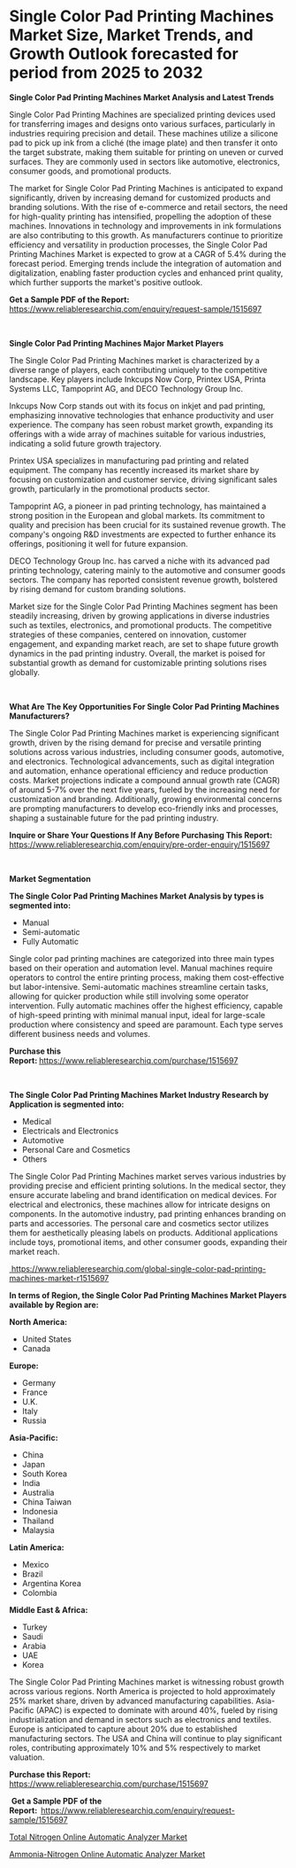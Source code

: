 <p><h1>Single Color Pad Printing Machines Market Size, Market Trends, and Growth Outlook forecasted for period from 2025 to 2032</h1></p><p><strong>Single Color Pad Printing Machines Market Analysis and Latest Trends</strong></p>
<p><p>Single Color Pad Printing Machines are specialized printing devices used for transferring images and designs onto various surfaces, particularly in industries requiring precision and detail. These machines utilize a silicone pad to pick up ink from a cliché (the image plate) and then transfer it onto the target substrate, making them suitable for printing on uneven or curved surfaces. They are commonly used in sectors like automotive, electronics, consumer goods, and promotional products.</p><p>The market for Single Color Pad Printing Machines is anticipated to expand significantly, driven by increasing demand for customized products and branding solutions. With the rise of e-commerce and retail sectors, the need for high-quality printing has intensified, propelling the adoption of these machines. Innovations in technology and improvements in ink formulations are also contributing to this growth. As manufacturers continue to prioritize efficiency and versatility in production processes, the Single Color Pad Printing Machines Market is expected to grow at a CAGR of 5.4% during the forecast period. Emerging trends include the integration of automation and digitalization, enabling faster production cycles and enhanced print quality, which further supports the market's positive outlook.</p></p>
<p><strong>Get a Sample PDF of the Report:&nbsp;</strong> <a href="https://www.reliableresearchiq.com/enquiry/request-sample/1515697?utm_campaign=1834&utm_medium=2&utm_source=Github&utm_content=ia&utm_term=02032025&utm_id=single-color-pad-printing-machines">https://www.reliableresearchiq.com/enquiry/request-sample/1515697</a></p>
<p>&nbsp;</p>
<p><strong>Single Color Pad Printing Machines Major Market Players</strong></p>
<p><p>The Single Color Pad Printing Machines market is characterized by a diverse range of players, each contributing uniquely to the competitive landscape. Key players include Inkcups Now Corp, Printex USA, Printa Systems LLC, Tampoprint AG, and DECO Technology Group Inc. </p><p>Inkcups Now Corp stands out with its focus on inkjet and pad printing, emphasizing innovative technologies that enhance productivity and user experience. The company has seen robust market growth, expanding its offerings with a wide array of machines suitable for various industries, indicating a solid future growth trajectory.</p><p>Printex USA specializes in manufacturing pad printing and related equipment. The company has recently increased its market share by focusing on customization and customer service, driving significant sales growth, particularly in the promotional products sector.</p><p>Tampoprint AG, a pioneer in pad printing technology, has maintained a strong position in the European and global markets. Its commitment to quality and precision has been crucial for its sustained revenue growth. The company's ongoing R&D investments are expected to further enhance its offerings, positioning it well for future expansion.</p><p>DECO Technology Group Inc. has carved a niche with its advanced pad printing technology, catering mainly to the automotive and consumer goods sectors. The company has reported consistent revenue growth, bolstered by rising demand for custom branding solutions.</p><p>Market size for the Single Color Pad Printing Machines segment has been steadily increasing, driven by growing applications in diverse industries such as textiles, electronics, and promotional products. The competitive strategies of these companies, centered on innovation, customer engagement, and expanding market reach, are set to shape future growth dynamics in the pad printing industry. Overall, the market is poised for substantial growth as demand for customizable printing solutions rises globally.</p></p>
<p>&nbsp;</p>
<p><strong>What Are The Key Opportunities For Single Color Pad Printing Machines Manufacturers?</strong></p>
<p><p>The Single Color Pad Printing Machines market is experiencing significant growth, driven by the rising demand for precise and versatile printing solutions across various industries, including consumer goods, automotive, and electronics. Technological advancements, such as digital integration and automation, enhance operational efficiency and reduce production costs. Market projections indicate a compound annual growth rate (CAGR) of around 5-7% over the next five years, fueled by the increasing need for customization and branding. Additionally, growing environmental concerns are prompting manufacturers to develop eco-friendly inks and processes, shaping a sustainable future for the pad printing industry.</p></p>
<p><strong>Inquire or Share Your Questions If Any Before Purchasing This Report:</strong> <a href="https://www.reliableresearchiq.com/enquiry/pre-order-enquiry/1515697?utm_campaign=1834&utm_medium=2&utm_source=Github&utm_content=ia&utm_term=02032025&utm_id=single-color-pad-printing-machines">https://www.reliableresearchiq.com/enquiry/pre-order-enquiry/1515697</a></p>
<p>&nbsp;</p>
<p><strong>Market Segmentation</strong></p>
<p><strong>The Single Color Pad Printing Machines Market Analysis by types is segmented into:</strong></p>
<p><ul><li>Manual</li><li>Semi-automatic</li><li>Fully Automatic</li></ul></p>
<p><p>Single color pad printing machines are categorized into three main types based on their operation and automation level. Manual machines require operators to control the entire printing process, making them cost-effective but labor-intensive. Semi-automatic machines streamline certain tasks, allowing for quicker production while still involving some operator intervention. Fully automatic machines offer the highest efficiency, capable of high-speed printing with minimal manual input, ideal for large-scale production where consistency and speed are paramount. Each type serves different business needs and volumes.</p></p>
<p><strong>Purchase this Report:&nbsp;</strong><a href="https://www.reliableresearchiq.com/purchase/1515697?utm_campaign=1834&utm_medium=2&utm_source=Github&utm_content=ia&utm_term=02032025&utm_id=single-color-pad-printing-machines">https://www.reliableresearchiq.com/purchase/1515697</a></p>
<p>&nbsp;</p>
<p><strong>The Single Color Pad Printing Machines Market Industry Research by Application is segmented into:</strong></p>
<p><ul><li>Medical</li><li>Electricals and Electronics</li><li>Automotive</li><li>Personal Care and Cosmetics</li><li>Others</li></ul></p>
<p><p>The Single Color Pad Printing Machines market serves various industries by providing precise and efficient printing solutions. In the medical sector, they ensure accurate labeling and brand identification on medical devices. For electrical and electronics, these machines allow for intricate designs on components. In the automotive industry, pad printing enhances branding on parts and accessories. The personal care and cosmetics sector utilizes them for aesthetically pleasing labels on products. Additional applications include toys, promotional items, and other consumer goods, expanding their market reach.</p></p>
<p><a href="https://www.reliableresearchiq.com/global-single-color-pad-printing-machines-market-r1515697?utm_campaign=1834&utm_medium=2&utm_source=Github&utm_content=ia&utm_term=02032025&utm_id=single-color-pad-printing-machines">&nbsp;https://www.reliableresearchiq.com/global-single-color-pad-printing-machines-market-r1515697</a></p>
<p><strong>In terms of Region, the Single Color Pad Printing Machines Market Players available by Region are:</strong></p>
<p>
    <p> <strong> North America: </strong>
        <ul>
            <li>United States</li>
            <li>Canada</li>
        </ul>
        </p> 
    <p> <strong> Europe: </strong>
        <ul>
            <li>Germany</li>
            <li>France</li>
            <li>U.K.</li>
            <li>Italy</li>
            <li>Russia</li>
        </ul>
        </p> 
    <p> <strong> Asia-Pacific: </strong>
        <ul>
            <li>China</li>
            <li>Japan</li>
            <li>South Korea</li>
            <li>India</li>
            <li>Australia</li>
            <li>China Taiwan</li>
            <li>Indonesia</li>
            <li>Thailand</li>
            <li>Malaysia</li>
        </ul>
        </p> 
    <p> <strong> Latin America: </strong>
        <ul>
            <li>Mexico</li>
            <li>Brazil</li>
            <li>Argentina Korea</li>
            <li>Colombia</li>
        </ul>
        </p> 
    <p> <strong> Middle East & Africa: </strong>
        <ul>
            <li>Turkey</li>
            <li>Saudi</li>
            <li>Arabia</li>
            <li>UAE</li>
            <li>Korea</li>
        </ul>
    </p>
    </p>
<p><p>The Single Color Pad Printing Machines market is witnessing robust growth across various regions. North America is projected to hold approximately 25% market share, driven by advanced manufacturing capabilities. Asia-Pacific (APAC) is expected to dominate with around 40%, fueled by rising industrialization and demand in sectors such as electronics and textiles. Europe is anticipated to capture about 20% due to established manufacturing sectors. The USA and China will continue to play significant roles, contributing approximately 10% and 5% respectively to market valuation.</p></p>
<p><strong>Purchase this Report: </strong><a href="https://www.reliableresearchiq.com/purchase/1515697?utm_campaign=1834&utm_medium=2&utm_source=Github&utm_content=ia&utm_term=02032025&utm_id=single-color-pad-printing-machines">https://www.reliableresearchiq.com/purchase/1515697</a></p>
<p>&nbsp;<strong>Get a Sample PDF of the Report:&nbsp;&nbsp;</strong><a href="https://www.reliableresearchiq.com/enquiry/request-sample/1515697?utm_campaign=1834&utm_medium=2&utm_source=Github&utm_content=ia&utm_term=02032025&utm_id=single-color-pad-printing-machines">https://www.reliableresearchiq.com/enquiry/request-sample/1515697</a></p>
<p><strong></strong></p>
<p><p><a href="https://github.com/billejuman43/Market-Research-Report-List-1/blob/main/total-nitrogen-online-automatic-analyzer-market.md?utm_campaign=1834&utm_medium=2&utm_source=Github&utm_content=ia&utm_term=02032025&utm_id=single-color-pad-printing-machines">Total Nitrogen Online Automatic Analyzer Market</a></p><p><a href="https://github.com/reeseberro3j/Market-Research-Report-List-1/blob/main/ammonia-nitrogen-online-automatic-analyzer-market.md?utm_campaign=1834&utm_medium=2&utm_source=Github&utm_content=ia&utm_term=02032025&utm_id=single-color-pad-printing-machines">Ammonia-Nitrogen Online Automatic Analyzer Market</a></p></p>